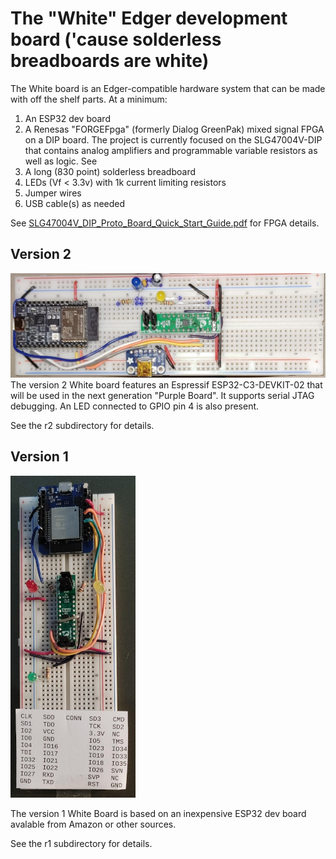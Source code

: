 # The "White" Edger development board ('cause solderless breadboards are white)
The White board is an Edger-compatible hardware system that can be made with off the shelf parts. At a minimum:
1. An ESP32 dev board
2. A Renesas "FORGEFpga" (formerly Dialog GreenPak) mixed signal FPGA on a DIP board. The project is currently focused on the SLG47004V-DIP that contains analog amplifiers and programmable variable resistors as well as logic. See 
3. A long (830 point) solderless breadboard
4. LEDs (Vf < 3.3v) with 1k current limiting resistors
5. Jumper wires
6. USB cable(s) as needed

See [SLG47004V_DIP_Proto_Board_Quick_Start_Guide.pdf](../purple/doc/contrib/dialog/datasheets/SLG47004V_DIP_Proto_Board_Quick_Start_Guide.pdf) for FPGA details.

## Version 2
![](r2/white-board-rev2.jpg)
The version 2 White board features an Espressif ESP32-C3-DEVKIT-02 that will be used in the next generation "Purple Board". It supports serial JTAG debugging. An LED connected to GPIO pin 4 is also present.

See the r2 subdirectory for details.

## Version 1

![](r1/white-board-with-additional-LEDS.jpg)

The version 1 White Board is based on an inexpensive ESP32 dev board avalable from Amazon or other sources.

See the r1 subdirectory for details.
